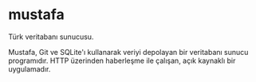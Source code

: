 # mustafa
Türk veritabanı sunucusu.


Mustafa, Git ve SQLite'ı kullanarak veriyi depolayan bir veritabanı sunucu programıdır. HTTP üzerinden haberleşme ile çalışan, açık kaynaklı bir uygulamadır.


